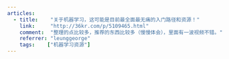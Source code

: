 ```yaml
---
articles:
  - title:    "关于机器学习，这可能是目前最全面最无痛的入门路径和资源！"
    link:     "http://36kr.com/p/5109465.html"
    comment:  "整理的点比较多，推荐的东西比较多（慢慢体会），里面有一波视频不错。"
    referrer: "leunggeorge"
    tags:    ["机器学习资源"]
---
```

